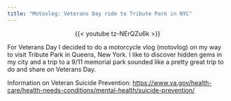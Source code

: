 ```yaml
---
title: "Motovlog: Veterans Day ride to Tribute Park in NYC"
---
```


<div style="margin-left:20%;width:60%;text-align:center;">
{{< youtube tz-NErQZu6k >}}
</div>

For Veterans Day I decided to do a motorcycle vlog (motovlog) on my way to visit Tribute Park in Queens, New York.
I like to discover hidden gems in my city and a trip to a 9/11 memorial park sounded like a pretty great trip to do and share on Veterans Day.

Information on Veteran Suicide Prevention: https://www.va.gov/health-care/health-needs-conditions/mental-health/suicide-prevention/
